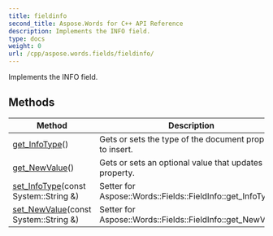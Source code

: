 ```yaml
---
title: fieldinfo
second_title: Aspose.Words for C++ API Reference
description: Implements the INFO field. 
type: docs
weight: 0
url: /cpp/aspose.words.fields/fieldinfo/
---
```


Implements the INFO field. 

## Methods

| Method | Description |
| --- | --- |
| [get_InfoType](./get_infotype/)() | Gets or sets the type of the document property to insert.  |
| [get_NewValue](./get_newvalue/)() | Gets or sets an optional value that updates the property.  |
| [set_InfoType](./set_infotype/)(const System::String &) | Setter for Aspose::Words::Fields::FieldInfo::get_InfoType.  |
| [set_NewValue](./set_newvalue/)(const System::String &) | Setter for Aspose::Words::Fields::FieldInfo::get_NewValue.  |
